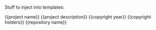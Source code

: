 Stuff to inject into templates:

{{project name}}
{{project description}}
{{copyright year}}
{{copyright holders}}
{{repository name}}
